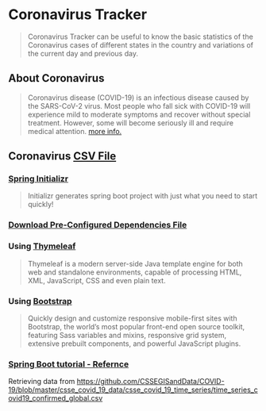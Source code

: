 # Coronavirus Tracker
> Coronavirus Tracker can be useful to know the basic statistics of the Coronavirus cases of different states in the country and variations of the current day and previous day.

## About Coronavirus
> Coronavirus disease (COVID-19) is an infectious disease caused by the SARS-CoV-2 virus.
> Most people who fall sick with COVID-19 will experience mild to moderate symptoms and recover without special treatment. However, some will become seriously ill and require medical attention. [more info.](https://www.google.com/search?q=COVID-19)

## Coronavirus [CSV File](https://raw.githubusercontent.com/CSSEGISandData/COVID-19/master/csse_covid_19_data/csse_covid_19_time_series/time_series_covid19_confirmed_global.csv)

### [Spring Initializr](https://start.spring.io/)
> Initializr generates spring boot project with just what you need to start quickly!

### [Download Pre-Configured Dependencies File](https://start.spring.io/#!type=maven-project&language=java&platformVersion=2.5.6&packaging=jar&jvmVersion=11&groupId=com.project&artifactId=coronavirus-tracker&name=coronavirus-tracker&description=Demo%20project%20for%20Spring%20Boot&packageName=com.project.coronavirus-tracker&dependencies=web,thymeleaf,devtools)

### Using [Thymeleaf](https://www.thymeleaf.org/doc/tutorials/3.0/usingthymeleaf.html)
> Thymeleaf is a modern server-side Java template engine for both web and standalone environments, capable of processing HTML, XML, JavaScript, CSS and even plain text.

### Using [Bootstrap](https://getbootstrap.com/docs/4.0/getting-started/introduction/)
> Quickly design and customize responsive mobile-first sites with Bootstrap, the world’s most popular front-end open source toolkit, featuring Sass variables and mixins, responsive grid system, extensive prebuilt components, and powerful JavaScript plugins.

### [Spring Boot tutorial - Refernce](https://www.youtube.com/watch?v=8hjNG9GZGnQ)

Retrieving data from https://github.com/CSSEGISandData/COVID-19/blob/master/csse_covid_19_data/csse_covid_19_time_series/time_series_covid19_confirmed_global.csv
